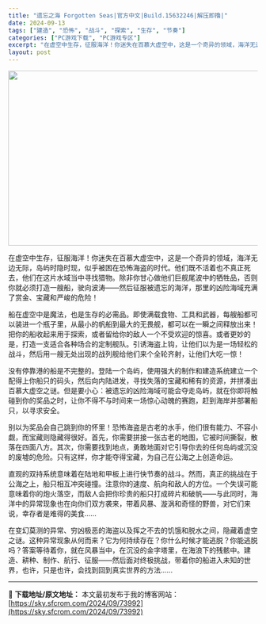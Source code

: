 ```yaml
---
title: "遗忘之海 Forgotten Seas|官方中文|Build.15632246|解压即撸|"
date: 2024-09-13
tags: ["建造", "恐怖", "战斗", "探索", "生存", "节奏"]
categories: ["PC游戏下载", "PC游戏专区"]
excerpt: "在虚空中生存，征服海洋！你迷失在百慕大虚空中，这是一个奇异的领域，海洋无边无际，岛屿时隐时现，似乎被困在恐怖海盗的时代。他们既不活着也不真正死去，他们在这片水域当中寻找猎物。除非你甘心做他们巨舰尾波中的牺牲品，否则你就必须打造一艘船，驶向波涛——然后征服被遗忘的海洋，那里的凶险海域充满了赏金、宝藏和&hellip;"
layout: post
---
```


<img class="aligncenter size-full wp-image-73983" src="https://sky.sfcrom.com/wp-content/uploads/2024/09/2024091307395256.webp" alt="" width="616" height="353" />

在虚空中生存，征服海洋！你迷失在百慕大虚空中，这是一个奇异的领域，海洋无边无际，岛屿时隐时现，似乎被困在恐怖海盗的时代。他们既不活着也不真正死去，他们在这片水域当中寻找猎物。除非你甘心做他们巨舰尾波中的牺牲品，否则你就必须打造一艘船，驶向波涛——然后征服被遗忘的海洋，那里的凶险海域充满了赏金、宝藏和严峻的危险！

船在虚空中是魔法，也是生存的必需品。即使满载食物、工具和武器，每艘船都可以装进一个瓶子里，从最小的帆船到最大的无畏舰，都可以在一瞬之间释放出来！把你的船收起来用于探索，或者留给你的敌人一个不受欢迎的惊喜。或者更妙的是，打造一支适合各种场合的定制舰队。引诱海盗上钩，让他们以为是一场轻松的战斗，然后用一艘无处出现的战列舰给他们来个全轮齐射，让他们大吃一惊！

没有停靠港的船是不完整的。登陆一个岛屿，使用强大的制作和建造系统建立一个配得上你船只的码头，然后向内陆进发，寻找失落的宝藏和稀有的资源，并拼凑出百慕大虚空之谜。但是要小心：被遗忘的凶险海域可能会夺走岛屿，就在你即将触碰到你的奖品之时，让你不得不与时间来一场惊心动魄的赛跑，赶到海岸并部署船只，以寻求安全。

别以为奖品会自己跳到你的怀里！恐怖海盗是古老的水手，他们很有能力、不容小觑，而宝藏则隐藏得很好。首先，你需要拼接一张古老的地图，它被时间撕裂，散落在四面八方。其次，你需要找到地点，勇敢地面对它引导你去的任何岛屿或沉没的废墟的危险。只有这样，你才能夺得宝藏，为自己在公海之上创造命运。

直观的双持系统意味着在陆地和甲板上进行快节奏的战斗。然而，真正的挑战在于公海之上，船只相互冲突碰撞。注意你的速度、航向和敌人的方位。一个失误可能意味着你的炮火落空，而敌人会把你珍贵的船只打成碎片和破帆——与此同时，海洋中的异常现象也在向你们双方袭来，带着风暴、漩涡和奇怪的野兽，对它们来说，幸存者是难得的美食……

在变幻莫测的异常、穷凶极恶的海盗以及挥之不去的饥饿和脱水之间，隐藏着虚空之谜。这种异常现象从何而来？它为何持续存在？你什么时候才能逃脱？你能逃脱吗？答案等待着你，就在风暴当中，在沉没的金字塔里，在海浪下的残骸中。建造、耕种、制作、航行、征服——然后面对终极挑战，带着你的船进入未知的世界，也许，只是也许，会找到回到真实世界的方法……

---
📖 **下载地址/原文地址：** 本文最初发布于我的博客网站：[https://sky.sfcrom.com/2024/09/73992](https://sky.sfcrom.com/2024/09/73992)
